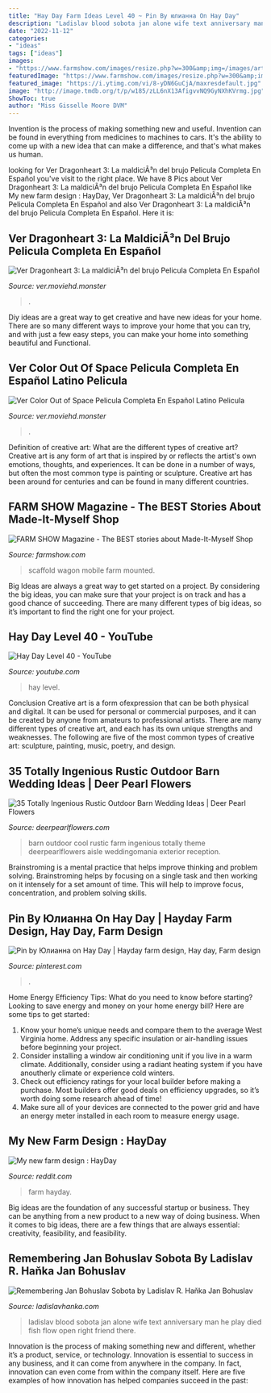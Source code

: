 ```yaml
---
title: "Hay Day Farm Ideas Level 40 ~ Pin By юлианна On Hay Day"
description: "Ladislav blood sobota jan alone wife text anniversary man he play died fish flow open right friend there"
date: "2022-11-12"
categories:
- "ideas"
tags: ["ideas"]
images:
- "https://www.farmshow.com/images/resize.php?w=300&amp;img=/images/articles/40/6/36176_l.jpg"
featuredImage: "https://www.farmshow.com/images/resize.php?w=300&amp;img=/images/articles/40/6/36176_l.jpg"
featured_image: "https://i.ytimg.com/vi/8-yDN6GuCjA/maxresdefault.jpg"
image: "http://image.tmdb.org/t/p/w185/zLL6nX13AfigvvNQ9GyNXhKVrmg.jpg"
ShowToc: true
author: "Miss Gisselle Moore DVM"
---
```



Invention is the process of making something new and useful. Invention can be found in everything from medicines to machines to cars. It's the ability to come up with a new idea that can make a difference, and that's what makes us human.

	

		
looking for Ver Dragonheart 3: La maldiciÃ³n del brujo Pelicula Completa En Español you've visit to the right place. We have 8 Pics about Ver Dragonheart 3: La maldiciÃ³n del brujo Pelicula Completa En Español like My new farm design : HayDay, Ver Dragonheart 3: La maldiciÃ³n del brujo Pelicula Completa En Español and also Ver Dragonheart 3: La maldiciÃ³n del brujo Pelicula Completa En Español. Here it is:
		
    
## Ver Dragonheart 3: La MaldiciÃ³n Del Brujo Pelicula Completa En Español

<img loading=lazy src="http://image.tmdb.org/t/p/w185/uaEK2AlCqEROncvin4uh0k0R7BL.jpg" onerror="this.onerror=null;this.src='https://tse1.mm.bing.net/th?id=OIP.fWfks__snDsHWIZ2VxX1KwAAAA&amp;pid=15.1';" alt="Ver Dragonheart 3: La maldiciÃ³n del brujo Pelicula Completa En Español">

_Source: ver.moviehd.monster_

>. 

	

Diy ideas are a great way to get creative and have new ideas for your home. There are so many different ways to improve your home that you can try, and with just a few easy steps, you can make your home into something beautiful and Functional.

    
## Ver Color Out Of Space Pelicula Completa En Español Latino Pelicula

<img loading=lazy src="http://image.tmdb.org/t/p/w185/zLL6nX13AfigvvNQ9GyNXhKVrmg.jpg" onerror="this.onerror=null;this.src='https://tse2.mm.bing.net/th?id=OIP.BC6BOytgSlM2fV9L7KXzKQAAAA&amp;pid=15.1';" alt="Ver Color Out of Space Pelicula Completa En Español Latino Pelicula">

_Source: ver.moviehd.monster_

>. 

	

Definition of creative art: What are the different types of creative art?
Creative art is any form of art that is inspired by or reflects the artist's own emotions, thoughts, and experiences. It can be done in a number of ways, but often the most common type is painting or sculpture. Creative art has been around for centuries and can be found in many different countries.

    
## FARM SHOW Magazine - The BEST Stories About Made-It-Myself Shop

<img loading=lazy src="https://www.farmshow.com/images/resize.php?w=300&amp;img=/images/articles/40/6/36176_l.jpg" onerror="this.onerror=null;this.src='https://tse4.mm.bing.net/th?id=OIP.5eRgUW0wVkwScAL1B9lLTwHaFh&amp;pid=15.1';" alt="FARM SHOW Magazine - The BEST stories about Made-It-Myself Shop">

_Source: farmshow.com_

>scaffold wagon mobile farm mounted. 

	

Big Ideas are always a great way to get started on a project. By considering the big ideas, you can make sure that your project is on track and has a good chance of succeeding. There are many different types of big ideas, so it’s important to find the right one for your project.

    
## Hay Day Level 40 - YouTube

<img loading=lazy src="https://i.ytimg.com/vi/8-yDN6GuCjA/maxresdefault.jpg" onerror="this.onerror=null;this.src='https://tse4.mm.bing.net/th?id=OIP.7N-eN81zHpSG3HmwkwAZLwHaEK&amp;pid=15.1';" alt="Hay Day Level 40 - YouTube">

_Source: youtube.com_

>hay level. 

	

Conclusion
Creative art is a form ofexpression that can be both physical and digital. It can be used for personal or commercial purposes, and it can be created by anyone from amateurs to professional artists. There are many different types of creative art, and each has its own unique strengths and weaknesses. The following are five of the most common types of creative art: sculpture, painting, music, poetry, and design.

    
## 35 Totally Ingenious Rustic Outdoor Barn Wedding Ideas | Deer Pearl Flowers

<img loading=lazy src="http://www.deerpearlflowers.com/wp-content/uploads/2015/09/cool-outdoor-barn-wedding-ideas.jpg" onerror="this.onerror=null;this.src='https://tse1.mm.bing.net/th?id=OIP.skVzUJKrklb8mqj8CKjoywAAAA&amp;pid=15.1';" alt="35 Totally Ingenious Rustic Outdoor Barn Wedding Ideas | Deer Pearl Flowers">

_Source: deerpearlflowers.com_

>barn outdoor cool rustic farm ingenious totally theme deerpearlflowers aisle weddingomania exterior reception. 

	

Brainstroming is a mental practice that helps improve thinking and problem solving. Brainstroming helps by focusing on a single task and then working on it intensely for a set amount of time. This will help to improve focus, concentration, and problem solving skills.

    
## Pin By Юлианна On Hay Day | Hayday Farm Design, Hay Day, Farm Design

<img loading=lazy src="https://i.pinimg.com/originals/62/ae/0c/62ae0c90d2dbb0abf4251cdc33529ded.png" onerror="this.onerror=null;this.src='https://tse2.mm.bing.net/th?id=OIP.PBHCiR4F9Iww38C9QXWsOgHaFj&amp;pid=15.1';" alt="Pin by Юлианна on Hay Day | Hayday farm design, Hay day, Farm design">

_Source: pinterest.com_

>. 

	

Home Energy Efficiency Tips: What do you need to know before starting?
Looking to save energy and money on your home energy bill? Here are some tips to get started: 
1. Know your home’s unique needs and compare them to the average West Virginia home. Address any specific insulation or air-handling issues before beginning your project. 
2. Consider installing a window air conditioning unit if you live in a warm climate. Additionally, consider using a radiant heating system if you have anoutherly climate or experience cold winters. 
3. Check out efficiency ratings for your local builder before making a purchase. Most builders offer good deals on efficiency upgrades, so it’s worth doing some research ahead of time! 
4. Make sure all of your devices are connected to the power grid and have an energy meter installed in each room to measure energy usage.

    
## My New Farm Design : HayDay

<img loading=lazy src="https://preview.redd.it/wbakl59x65441.jpg?auto=webp&amp;s=a4287114112f4c26426776b37c89e5d79af67203" onerror="this.onerror=null;this.src='https://tse1.mm.bing.net/th?id=OIP.fX087Few5-iTndOYPczq9AHaEo&amp;pid=15.1';" alt="My new farm design : HayDay">

_Source: reddit.com_

>farm hayday. 

	

Big ideas are the foundation of any successful startup or business. They can be anything from a new product to a new way of doing business. When it comes to big ideas, there are a few things that are always essential: creativity, feasibility, and feasibility.

    
## Remembering Jan Bohuslav Sobota By Ladislav R. Haňka Jan Bohuslav

<img loading=lazy src="http://ladislavhanka.com/Ladislav_Hanka_Etchings/Sobota_text_files/droppedImage.jpg" onerror="this.onerror=null;this.src='https://tse2.mm.bing.net/th?id=OIP.tGBXo5Lk0RerO31cedG2fQAAAA&amp;pid=15.1';" alt="Remembering Jan Bohuslav Sobota by Ladislav R. Haňka Jan Bohuslav">

_Source: ladislavhanka.com_

>ladislav blood sobota jan alone wife text anniversary man he play died fish flow open right friend there. 

	

Innovation is the process of making something new and different, whether it’s a product, service, or technology. Innovation is essential to success in any business, and it can come from anywhere in the company. In fact, innovation can even come from within the company itself. Here are five examples of how innovation has helped companies succeed in the past:

